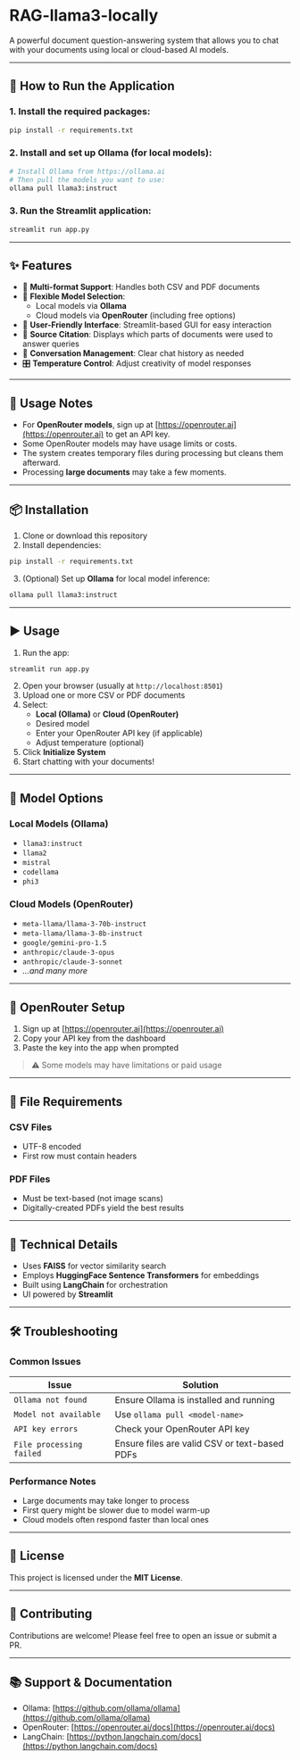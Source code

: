 # RAG-llama3-locally

A powerful document question-answering system that allows you to chat with your documents using local or cloud-based AI models.

---

## 🚀 How to Run the Application

### 1. Install the required packages:

```bash
pip install -r requirements.txt
```

### 2. Install and set up Ollama (for local models):

```bash
# Install Ollama from https://ollama.ai
# Then pull the models you want to use:
ollama pull llama3:instruct
```

### 3. Run the Streamlit application:

```bash
streamlit run app.py
```

---

## ✨ Features

- 📄 **Multi-format Support**: Handles both CSV and PDF documents
- 🤖 **Flexible Model Selection**:
  - Local models via **Ollama**
  - Cloud models via **OpenRouter** (including free options)
- 💬 **User-Friendly Interface**: Streamlit-based GUI for easy interaction
- 📌 **Source Citation**: Displays which parts of documents were used to answer queries
- 🧹 **Conversation Management**: Clear chat history as needed
- 🎛️ **Temperature Control**: Adjust creativity of model responses

---

## 📒 Usage Notes

- For **OpenRouter models**, sign up at [https://openrouter.ai](https://openrouter.ai) to get an API key.
- Some OpenRouter models may have usage limits or costs.
- The system creates temporary files during processing but cleans them afterward.
- Processing **large documents** may take a few moments.

---

## 📦 Installation

1. Clone or download this repository
2. Install dependencies:

```bash
pip install -r requirements.txt
```

3. (Optional) Set up **Ollama** for local model inference:

```bash
ollama pull llama3:instruct
```

---

## ▶️ Usage

1. Run the app:

```bash
streamlit run app.py
```

2. Open your browser (usually at `http://localhost:8501`)
3. Upload one or more CSV or PDF documents
4. Select:
   - **Local (Ollama)** or **Cloud (OpenRouter)**
   - Desired model
   - Enter your OpenRouter API key (if applicable)
   - Adjust temperature (optional)
5. Click **Initialize System**
6. Start chatting with your documents!

---

## 🤖 Model Options

### Local Models (Ollama)

- `llama3:instruct`
- `llama2`
- `mistral`
- `codellama`
- `phi3`

### Cloud Models (OpenRouter)

- `meta-llama/llama-3-70b-instruct`
- `meta-llama/llama-3-8b-instruct`
- `google/gemini-pro-1.5`
- `anthropic/claude-3-opus`
- `anthropic/claude-3-sonnet`
- *...and many more*

---

## 🔐 OpenRouter Setup

1. Sign up at [https://openrouter.ai](https://openrouter.ai)
2. Copy your API key from the dashboard
3. Paste the key into the app when prompted

> ⚠️ Some models may have limitations or paid usage

---

## 📂 File Requirements

### CSV Files

- UTF-8 encoded
- First row must contain headers

### PDF Files

- Must be text-based (not image scans)
- Digitally-created PDFs yield the best results

---

## 🧠 Technical Details

- Uses **FAISS** for vector similarity search
- Employs **HuggingFace Sentence Transformers** for embeddings
- Built using **LangChain** for orchestration
- UI powered by **Streamlit**

---

## 🛠️ Troubleshooting

### Common Issues

| Issue                        | Solution                                          |
|-----------------------------|---------------------------------------------------|
| `Ollama not found`          | Ensure Ollama is installed and running            |
| `Model not available`       | Use `ollama pull <model-name>`                   |
| `API key errors`            | Check your OpenRouter API key                    |
| `File processing failed`    | Ensure files are valid CSV or text-based PDFs     |

### Performance Notes

- Large documents may take longer to process
- First query might be slower due to model warm-up
- Cloud models often respond faster than local ones

---

## 📜 License

This project is licensed under the **MIT License**.

---

## 🤝 Contributing

Contributions are welcome! Please feel free to open an issue or submit a PR.

---

## 📚 Support & Documentation

- Ollama: [https://github.com/ollama/ollama](https://github.com/ollama/ollama)
- OpenRouter: [https://openrouter.ai/docs](https://openrouter.ai/docs)
- LangChain: [https://python.langchain.com/docs](https://python.langchain.com/docs)